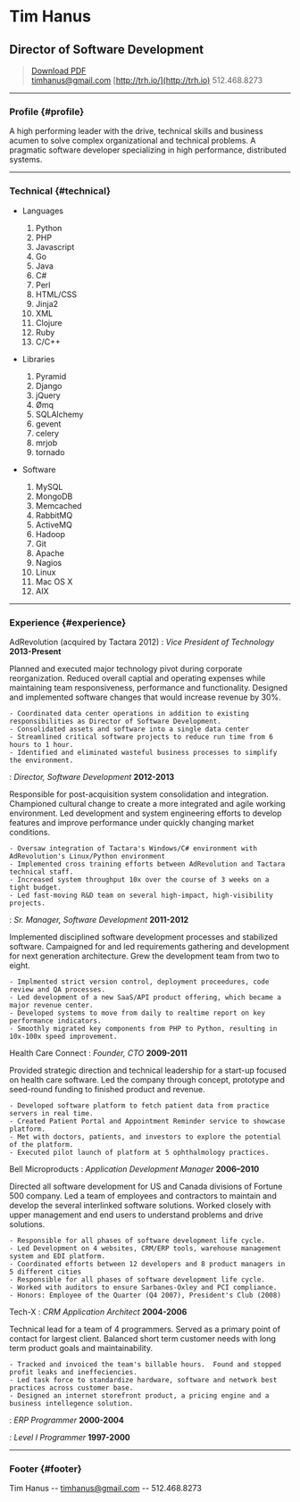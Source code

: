 # Tim Hanus
## Director of Software Development

> [Download PDF](resume.pdf)  
> [timhanus@gmail.com](timhanus@gmail.com)
> [http://trh.io/](http://trh.io)
> 512.468.8273

------

### Profile {#profile}
A high performing leader with the drive, technical skills and business acumen to solve complex organizational and technical problems.  A pragmatic software developer specializing in high performance, distributed systems.   

------

### Technical {#technical}

* Languages
	1. Python
	1. PHP
	1. Javascript
	1. Go
	1. Java
	1. C#
	1. Perl
	1. HTML/CSS
	1. Jinja2
	1. XML
	1. Clojure
	1. Ruby
	1. C/C++

* Libraries
	1. Pyramid
	1. Django 
	1. jQuery
	1. Ømq
	1. SQLAlchemy
	1. gevent
	1. celery
	1. mrjob
	1. tornado

* Software
	1. MySQL
	1. MongoDB
	1. Memcached
	1. RabbitMQ
	1. ActiveMQ
	1. Hadoop
	1. Git
	1. Apache
	1. Nagios
	1. Linux
	1. Mac OS X
	1. AIX


------

### Experience {#experience}

AdRevolution (acquired by Tactara 2012)
: *Vice President of Technology*
 __2013-Present__

  Planned and executed major technology pivot during corporate reorganization.  Reduced overall captial and operating expenses while maintaining team responsiveness, performance and functionality. Designed and implemented software changes that would increase revenue by 30%.

  	- Coordinated data center operations in addition to existing responsibilities as Director of Software Development.  
  	- Consolidated assets and software into a single data center
  	- Streamlined critical software projects to reduce run time from 6 hours to 1 hour.
  	- Identified and eliminated wasteful business processes to simplify the environment.


: *Director, Software Development* 
  __2012-2013__

  Responsible for post-acquisition system consolidation and integration.  Championed cultural change to create a more integrated and agile working environment.  Led development and system engineering efforts to develop features and improve performance under quickly changing market conditions.

  	- Oversaw integration of Tactara's Windows/C# environment with AdRevolution's Linux/Python environment
  	- Implemented cross training efforts between AdRevolution and Tactara technical staff.
  	- Increased system throughput 10x over the course of 3 weeks on a tight budget.
  	- Led fast-moving R&D team on several high-impact, high-visibility projects.


: *Sr. Manager, Software Development* 
  __2011-2012__

  Implemented disciplined software development processes and stabilized software.  Campaigned for and led requirements gathering and development for next generation architecture.  Grew the development team from two to eight.

	- Implmented strict version control, deployment proceedures, code review and QA processes.
    - Led development of a new SaaS/API product offering, which became a major revenue center.
    - Developed systems to move from daily to realtime report on key performance indicators.
    - Smoothly migrated key components from PHP to Python, resulting in 10x-100x speed improvement.


Health Care Connect
: *Founder, CTO* 
  __2009-2011__

  Provided strategic direction and technical leadership for a start-up focused on health care software.  Led the company through concept, prototype and seed-round funding to finished product and revenue.

	- Developed software platform to fetch patient data from practice servers in real time.
	- Created Patient Portal and Appointment Reminder service to showcase platform.
	- Met with doctors, patients, and investors to explore the potential of the platform.  
	- Executed pilot launch of platform at 5 ophthalmology practices.



Bell Microproducts
: *Application Development Manager*
  __2006–2010__

  Directed all software development for US and Canada divisions of Fortune 500 company.  Led a team of employees and contractors to maintain and develop the several interlinked software solutions.  Worked closely with upper management and end users to understand problems and drive solutions.

	- Responsible for all phases of software development life cycle.
	- Led Development on 4 websites, CRM/ERP tools, warehouse management system and EDI platform.  
	- Coordinated efforts between 12 developers and 8 product managers in 5 different cities
	- Responsible for all phases of software development life cycle.
	- Worked with auditors to ensure Sarbanes-Oxley and PCI compliance.
	- Honors: Employee of the Quarter (Q4 2007), President's Club (2008)


Tech-X
: *CRM Application Architect* 
  __2004-2006__

  Technical lead for a team of 4 programmers.  Served as a primary point of contact for largest 
  client.  Balanced short term customer needs with long term product goals and maintainability.

	- Tracked and invoiced the team's billable hours.  Found and stopped profit leaks and ineffeciencies.   
	- Led task force to standardize hardware, software and network best practices across customer base.
	- Designed an internet storefront product, a pricing engine and a business intellegence solution.

: *ERP Programmer* 
  __2000-2004__

: *Level I Programmer* 
  __1997-2000__


------

### Footer {#footer}

Tim Hanus -- [timhanus@gmail.com](timhanus@gmail.com) -- 512.468.8273
